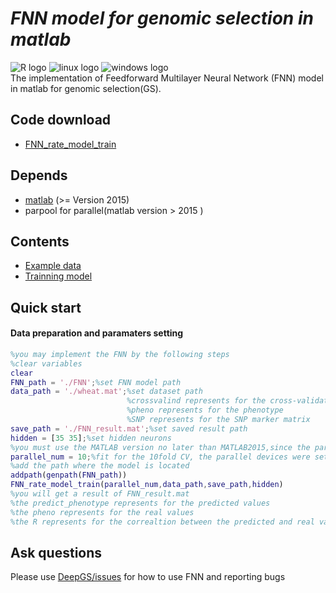 # ___FNN model for genomic selection in matlab___ <br>
![](https://halobi.com/wp-content/uploads/2016/08/r_logo.png "R logo")
![](https://encrypted-tbn2.gstatic.com/images?q=tbn:ANd9GcSvCvZWbl922EJkjahQ5gmTpcvsYr3ujQBpMdyX-YG99vGWfTAmfw "linux logo")
![](https://encrypted-tbn3.gstatic.com/images?q=tbn:ANd9GcS3RzhXKSfXpWhWhvClckwi1Llj1j3HvjKpjvU8CQv4cje23TwS "windows logo")
<br>
The implementation of Feedforward Multilayer Neural Network (FNN) model in matlab for genomic selection(GS).
<br>
## Code download <br>
* [FNN_rate_model_train](https://github.com/cma2015/DeepGS/blob/master/FNNforMatlab/FNN_rate_model_train.m)<br>

## Depends
* [matlab](https://www.mathworks.com/products/matlab.html) (>= Version 2015) <br>
* parpool for parallel(matlab version > 2015 )<br>

## Contents
* [Example data](https://github.com/cma2015/DeepGS/blob/master/FNNforMatlab/wheat.mat) <br>
* [Trainning model](https://github.com/cma2015/DeepGS/blob/master/FNNforMatlab/FNN_rate_model_train.m)  <br>

## Quick start
#### Data preparation and paramaters setting 
```matlab
%you may implement the FNN by the following steps
%clear variables 
clear
FNN_path = './FNN';%set FNN model path
data_path = './wheat.mat';%set dataset path
                          %crossvalind represents for the cross-validation label
                          %pheno represents for the phenotype
                          %SNP represents for the SNP marker matrix
save_path = './FNN_result.mat';%set saved result path
hidden = [35 35];%set hidden neurons
%you must use the MATLAB version no later than MATLAB2015,since the parallel tool used is the parpool
parallel_num = 10;%fit for the 10fold CV, the parallel devices were set to 10
%add the path where the model is located
addpath(genpath(FNN_path))
FNN_rate_model_train(parallel_num,data_path,save_path,hidden)
%you will get a result of FNN_result.mat
%the predict_phenotype represents for the predicted values
%the pheno represents for the real values
%the R represents for the correaltion between the predicted and real values
```
## Ask questions
Please use [DeepGS/issues](https://github.com/cma2015/DeepGS/issues) for how to use FNN and reporting bugs
